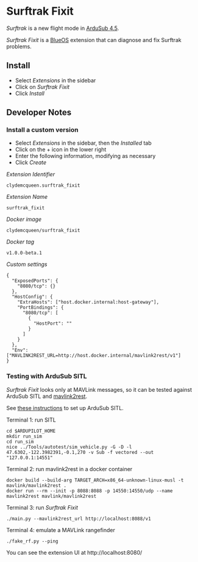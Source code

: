 # Surftrak Fixit

_Surftrak_ is a new flight mode in [ArduSub 4.5](https://www.ardusub.com/).

_Surftrak Fixit_ is a [BlueOS](https://docs.bluerobotics.com/ardusub-zola/software/onboard/BlueOS-1.1/overview/) extension that can diagnose and fix Surftrak problems.

## Install

* Select _Extensions_ in the sidebar
* Click on _Surftrak Fixit_
* Click _Install_

## Developer Notes

### Install a custom version

* Select _Extensions_ in the sidebar, then the _Installed_ tab
* Click on the + icon in the lower right
* Enter the following information, modifying as necessary
* Click _Create_

_Extension Identifier_
~~~
clydemcqueen.surftrak_fixit
~~~

_Extension Name_
~~~
surftrak_fixit
~~~

_Docker image_
~~~
clydemcqueen/surftrak_fixit
~~~

_Docker tag_
~~~
v1.0.0-beta.1
~~~

_Custom settings_
~~~
{
  "ExposedPorts": {
    "8080/tcp": {}
  },
  "HostConfig": {
    "ExtraHosts": ["host.docker.internal:host-gateway"],
    "PortBindings": {
      "8080/tcp": [
        {
          "HostPort": ""
        }
      ]
    }
  },
  "Env": ["MAVLINK2REST_URL=http://host.docker.internal/mavlink2rest/v1"]
}
~~~


### Testing with ArduSub SITL

_Surftrak Fixit_ looks only at MAVLink messages, so it can be tested against ArduSub SITL and
[mavlink2rest](https://github.com/mavlink/mavlink2rest/).

See [these instructions](https://ardupilot.org/dev/docs/building-the-code.html) to set up ArduSub SITL.

Terminal 1: run SITL
~~~
cd $ARDUPILOT_HOME
mkdir run_sim
cd run_sim
nice ../Tools/autotest/sim_vehicle.py -G -D -l 47.6302,-122.3982391,-0.1,270 -v Sub -f vectored --out "127.0.0.1:14551"
~~~

Terminal 2: run mavlink2rest in a docker container
~~~
docker build --build-arg TARGET_ARCH=x86_64-unknown-linux-musl -t mavlink/mavlink2rest .
docker run --rm --init -p 8088:8088 -p 14550:14550/udp --name mavlink2rest mavlink/mavlink2rest
~~~

Terminal 3: run _Surftrak Fixit_
~~~
./main.py --mavlink2rest_url http://localhost:8088/v1
~~~

Terminal 4: emulate a MAVLink rangefinder
~~~
./fake_rf.py --ping
~~~

You can see the extension UI at http://localhost:8080/
